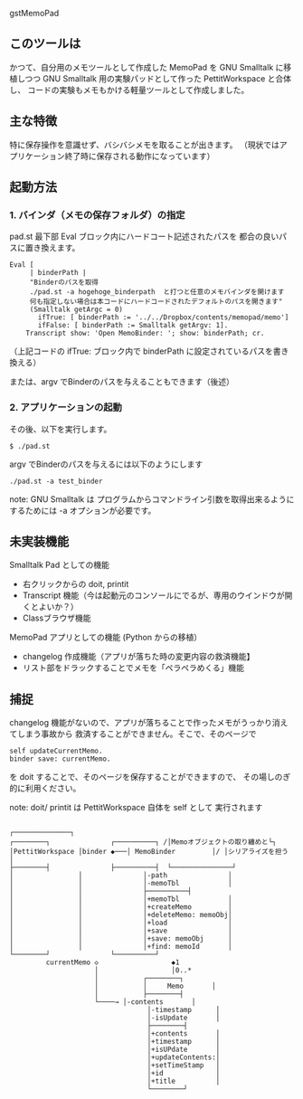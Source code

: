 gstMemoPad

## このツールは
かつて、自分用のメモツールとして作成した MemoPad を GNU Smalltalk に移植しつつ
GNU Smalltalk 用の実験パッドとして作った PettitWorkspace と合体し、
コードの実験もメモもかける軽量ツールとして作成しました。

## 主な特徴

特に保存操作を意識せず、バシバシメモを取ることが出きます。
（現状ではアプリケーション終了時に保存される動作になっています）

## 起動方法

### 1. バインダ（メモの保存フォルダ）の指定

pad.st 最下部 Eval ブロック内にハードコート記述されたパスを
都合の良いパスに置き換えます。

```smalltalk
Eval [
     | binderPath |
     "Binderのパスを取得
     ./pad.st -a hogehoge_binderpath  と打つと任意のメモバインダを開けます
     何も指定しない場合は本コードにハードコードされたデフォルトのパスを開きます"
     (Smalltalk getArgc = 0) 
       ifTrue: [ binderPath := '../../Dropbox/contents/memopad/memo']
       ifFalse: [ binderPath := Smalltalk getArgv: 1].
    Transcript show: 'Open MemoBinder: '; show: binderPath; cr.
```
（上記コードの ifTrue: ブロック内で binderPath に設定されているパスを書き換える）


または、argv でBinderのパスを与えることもできます（後述）


### 2. アプリケーションの起動
その後、以下を実行します。

```
$ ./pad.st
```
argv でBinderのパスを与えるには以下のようにします

```
./pad.st -a test_binder
```

note:
GNU Smalltalk は プログラムからコマンドライン引数を取得出来るようにするためには
-a オプションが必要です。

## 未実装機能

Smalltalk Pad としての機能

* 右クリックからの doit, printit
* Transcript 機能（今は起動元のコンソールにでるが、専用のウインドウが開くとよいか？）
* Classブラウザ機能

MemoPad アプリとしての機能 (Python からの移植）

* changelog 作成機能（アプリが落ちた時の変更内容の救済機能】
* リスト部をドラックすることでメモを「ペラペラめくる」機能

## 捕捉
changelog 機能がないので、アプリが落ちることで作ったメモがうっかり消えてしまう事故から
救済することができません。そこで、そのページで

```smalltalk
self updateCurrentMemo.
binder save: currentMemo. 
```

を doit することで、そのページを保存することができますので、
その場しのぎ的に利用ください。

note:
doit/ printit は PettitWorkspace 自体を self として
実行されます

```
                                                             ┌──────────────┐
┌────────┐               ┌──────────┐ /│Memoオブジェクトの取り纏めと└┐     
│PettitWorkspace │binder ◆───│ MemoBinder         │/ │シリアライズを担う            │
├────────┤               ├──────────┤  └───────────────┘
│                │               │-path               │
│                │               │-memoTbl            │
│                │               ├──────────┤
│                │               │+memoTbl            │
│                │               │+createMemo         │
│                │               │+deleteMemo: memoObj│
│                │               │+load               │
│                │               │+save               │
│                │               │+save: memoObj      │
│                │               │+find: memoId       │
└────────┘               └──────────┘
         currentMemo ◇                  ◆1
                     │                  │0..*
                     │           ┌────────┐
                     │           │     Memo       │
                     │           ├────────┤
                     └────→ │-contents       │
                                  │-timestamp      │
                                  │-isUpdate       │
                                  ├────────┤
                                  │+contents       │
                                  │+timestamp      │
                                  │+isUPdate       │
                                  │+updateContents:│
                                  │+setTimeStamp   │
                                  │+id             │
                                  │+title          │
                                  └────────┘
```
